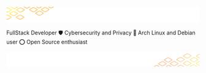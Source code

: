 ![header image](./images/background-top.png)

FullStack Developer 🛡️ Cybersecurity and Privacy 🐧 Arch Linux and Debian user ⭕ Open Source enthusiast

![footer image](./images/background-bottom.png)
